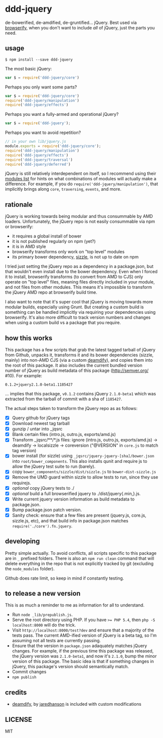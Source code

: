 
ddd-jquery
==========

de-bowerified, de-amdified, de-gruntified... jQuery. Best used via [browserify][], when you don't want to include _all_ of jQuery, just the parts you need.

[browserify]: https://github.com/substack/node-browserify

usage
-----

````
$ npm install --save ddd-jquery
````

The most basic jQuery:

````js
var $ = require('ddd-jquery/core')
````

Perhaps you only want some parts?

````js
var $ = require('ddd-jquery/core')
require('ddd-jquery/manipulation')
require('ddd-jquery/effects')
````

Perhaps you want a fully-armed and operational jQuery?

````js
var $ = require('ddd-jquery');
````

Perhaps you want to avoid repetition?

````js
// in your own lib/jquery.js
module.exports = require('ddd-jquery/core');
require('ddd-jquery/manipulation')
require('ddd-jquery/effects')
require('ddd-jquery/traversal')
require('ddd-jquery/deferred')
````

jQuery is still relatively interdependent on itself, so I recommend using their [modules list][] for hints on what combinations of modules will actually make a difference. For example, if you do `require('ddd-jquery/manipulation')`, that implicitly brings along `core`, `traversing`, `events`, and more.

[modules list]: https://github.com/jquery/jquery#modules

rationale
---------

jQuery is working towards being modular and thus consummable by AMD loaders. Unfortunately, the jQuery repo is not easily consummable via npm or browserify:

* it requires a global install of bower
* it is not published regularly on npm (yet?)
* it is in AMD style
* browserify transforms only work on "top level" modules
* its primary bower dependency, [sizzle][], is not up to date on npm

[sizzle]: https://github.com/jquery/sizzle

I tried just setting the jQuery repo as a dependency in a package.json, but that wouldn't even install due to the bower dependency. Even when I forced it to install, browserify transforms (to convert from AMD to CJS) only operate on "top level" files, meaning files directly included in your module, and not files from other modules. This means it's impossible to transform the jQuery AMD repo at browserify build time.

I also want to note that it's super cool that jQuery is moving towards more modular builds, especially using Grunt. But creating a custom build is something can be handled implicitly via requiring your dependencies using browserify. It's also more difficult to track version numbers and changes when using a custom build vs a package that you require.

how this works
--------------

This package has a few scripts that grab the latest tagged tarball of jQuery from Github, unpacks it, transforms it and its bower dependencies (sizzle, mainly) into non-AMD CJS (via a custom [deamdify][]), and copies them into the root of this package. It also includes the current bundled version number of jQuery as build metadata of this package (http://semver.org/ #10). For example:

    0.1.2+jquery2.1.0-beta1.1185427

... implies that this package, `v0.1.2` contains jQuery `2.1.0-beta1` which was extracted from the tarball of commit with a sha of `1185427`.

[deamdify]: https://github.com/jaredhanson/deamdify

The actual steps taken to transform the jQuery repo as as follows:

- [x] Query github for jQuery tags
- [x] Download newest tag tarball
- [x] gunzip / untar into _jqsrc
- [x] Blank certain files (intro.js, outro.js, exports/amd.js)
- [x] Transform _jqsrc/**/*.js files:
    ignore (intro.js, outro.js, exports/amd.js) ->
    deamdify ->
    localsizzle ->
    coreversion ("@VERSION" in `core.js` to match tag version)
- [x] bower install (for sizzle) using `_jqsrc/jquery-jquery-[sha]/bower.json` into `root/bower_components`. This also installs qunit and require js to allow the jQuery test suite to run (barely).
- [x] copy `bower_components/sizzle/dist/sizzle.js` to `bower-dist-sizzle.js`
- [x] Remove the UMD guard within sizzle to allow tests to run, since they use requirejs.
- [x] *optional* copy jQuery tests to ./
- [x] *optional* build a full browserified jquery to ./dist/jquery{.min,}.js.
- [x] Write current jquery version information as build metadata to package.json.
- [x] Bump package.json patch version.
- [x] Sanity check: ensure that a few files are present (jquery.js, core.js, sizzle.js, etc), and that build info in package.json matches `require('./core').fn.jquery`.

developing
----------

Pretty simple actually. To avoid conflicts, all scripts specific to this package are in `_` prefixed folders. There is also an `npm run clean` command that will delete everything in the repo that is not explicitly tracked by git (excluding the `node_modules` folder).

Github does rate limit, so keep in mind if constantly testing.

to release a new version
------------------------

This is as much a reminder to me as information for all to understand.

- Run `node _lib/prepublish.js`.
- Serve the root directory using PHP. If you have `>= PHP 5.4`, then `php -S localhost:8000` will do the trick.
- Visit `http://localhost:8000/test?dev` and ensure that a majority of the tests pass. The current AMD-ified version of jQuery is a beta tag, so I'm assuming not all tests are currently passing.
- Ensure that the version in `package.json` adaquately matches jQuery changes. For example, if the previous time this package was released, the jQuery version was `2.1.0-beta1`, and now it's `2.1.0`, bump the minor version of this package. The basic idea is that if something changes in jQuery, this package's version should semantically match.
- Commit changes
- `npm publish`

credits
-------

- [deamdify][], by [jaredhanson](https://github.com/jaredhanson) is included with custom modifications

LICENSE
-------

MIT
